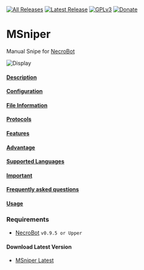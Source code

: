 [![All Releases](https://img.shields.io/github/downloads/msx752/MSniper/total.svg?maxAge=100)](https://github.com/msx752/MSniper/releases)
[![Latest Release](https://img.shields.io/github/release/msx752/MSniper.svg?maxAge=100)](https://github.com/msx752/MSniper/releases/latest)
[![GPLv3](https://img.shields.io/badge/license-GPLv3-blue.svg?maxAge=259200)](https://github.com/msx752/MSniper/blob/master/LICENSE.md)
[![Donate](https://img.shields.io/badge/Donate-PayPal-purple.svg)](https://www.paypal.me/mustafasalih)
# MSniper
Manual Snipe for [NecroBot](https://github.com/NoxxDev/NecroBot)

![Display](https://github.com/msx752/MSniper/raw/master/msniper1.gif)

#### [Description](https://msx752.github.io/MSniper/#description)

#### [Configuration](https://msx752.github.io/MSniper/#configuration)

#### [File Information](https://msx752.github.io/MSniper/#file-information)

#### [Protocols](https://msx752.github.io/MSniper/#protocols)

#### [Features](https://msx752.github.io/MSniper/#features)

#### [Advantage](https://msx752.github.io/MSniper/#advantage)

#### [Supported Languages](https://github.com/msx752/MSniper/tree/master/MSniper/Settings/Localization/Languages)

#### [Important](https://msx752.github.io/MSniper/#important)

#### [Frequently asked questions](https://msx752.github.io/MSniper/#frequently-asked-questions)

#### [Usage](https://msx752.github.io/MSniper/#usage)

### Requirements
- [NecroBot](https://github.com/NoxxDev/NecroBot/releases/latest) `v0.9.5 or Upper`

#### Download Latest Version
- [MSniper Latest](https://github.com/msx752/MSniper/releases/latest)
